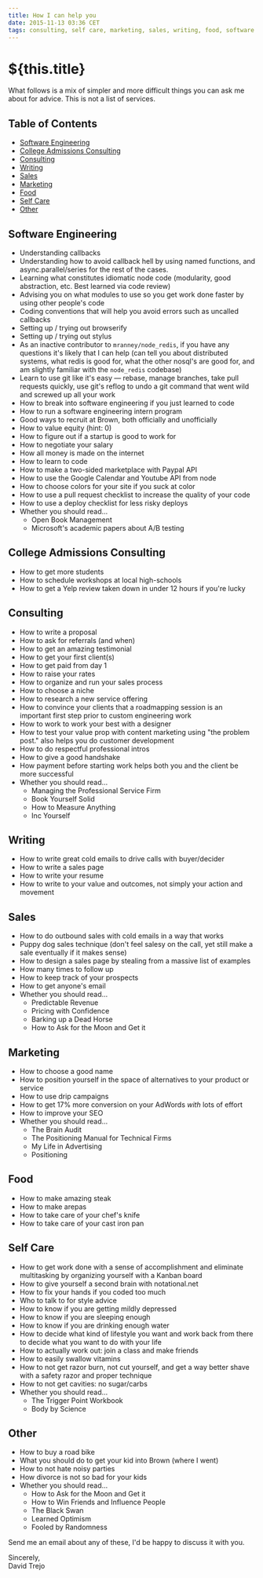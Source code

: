 ```yaml
---
title: How I can help you
date: 2015-11-13 03:36 CET
tags: consulting, self care, marketing, sales, writing, food, software engineering, archived
---
```

# ${this.title}

What follows is a mix of simpler and more difficult things you can ask me about for advice. This is not a list of services.

<!-- more -->

## Table of Contents
- [Software Engineering](#software-engineering)
- [College Admissions Consulting](#college-admissions-consulting)
- [Consulting](#consulting)
- [Writing](#writing)
- [Sales](#sales)
- [Marketing](#marketing)
- [Food](#food)
- [Self Care](#self-care)
- [Other](#other)

## Software Engineering
- Understanding callbacks
- Understanding how to avoid callback hell by using named functions, and async.parallel/series for the rest of the cases.
- Learning what constitutes idiomatic node code (modularity, good abstraction, etc. Best learned via code review)
- Advising you on what modules to use so you get work done faster by using other people's code
- Coding conventions that will help you avoid errors such as uncalled callbacks
- Setting up / trying out browserify
- Setting up / trying out stylus
- As an inactive contributor to `mranney/node_redis`, if you have any questions it's likely that I can help (can tell you about distributed systems, what redis is good for, what the other nosql's are good for, and am slightly familiar with the `node_redis` codebase)
- Learn to use git like it's easy — rebase, manage branches, take pull requests quickly, use git's reflog to undo a git command that went wild and screwed up all your work
- How to break into software engineering if you just learned to code
- How to run a software engineering intern program
- Good ways to recruit at Brown, both officially and unofficially
- How to value equity (hint: 0)
- How to figure out if a startup is good to work for
- How to negotiate your salary
- How all money is made on the internet
- How to learn to code
- How to make a two-sided marketplace with Paypal API
- How to use the Google Calendar and Youtube API from node
- How to choose colors for your site if you suck at color
- How to use a pull request checklist to increase the quality of your code
- How to use a deploy checklist for less risky deploys
- Whether you should read...
    - Open Book Management
    - Microsoft's academic papers about A/B testing

## College Admissions Consulting
- How to get more students
- How to schedule workshops at local high-schools
- How to get a Yelp review taken down in under 12 hours if you're lucky

## Consulting
- How to write a proposal
- How to ask for referrals (and when)
- How to get an amazing testimonial
- How to get your first client(s)
- How to get paid from day 1
- How to raise your rates
- How to organize and run your sales process
- How to choose a niche
- How to research a new service offering
- How to convince your clients that a roadmapping session is an important first step prior to custom engineering work
- How to work to work your best with a designer
- How to test your value prop with content marketing using "the problem post." also helps you do customer development
- How to do respectful professional intros
- How to give a good handshake
- How payment before starting work helps both you and the client be more successful
- Whether you should read...
    - Managing the Professional Service Firm
    - Book Yourself Solid
    - How to Measure Anything
    - Inc Yourself

## Writing
- How to write great cold emails to drive calls with buyer/decider
- How to write a sales page
- How to write your resume
- How to write to your value and outcomes, not simply your action and movement

## Sales
- How to do outbound sales with cold emails in a way that works
- Puppy dog sales technique (don't feel salesy on the call, yet still make a sale eventually if it makes sense)
- How to design a sales page by stealing from a massive list of examples
- How many times to follow up
- How to keep track of your prospects
- How to get anyone's email
- Whether you should read...
    - Predictable Revenue
    - Pricing with Confidence
    - Barking up a Dead Horse
    - How to Ask for the Moon and Get it

## Marketing
- How to choose a good name
- How to position yourself in the space of alternatives to your product or service
- How to use drip campaigns
- How to get 17% more conversion on your AdWords *with* lots of effort
- How to improve your SEO
- Whether you should read...
    - The Brain Audit
    - The Positioning Manual for Technical Firms
    - My Life in Advertising
    - Positioning

## Food
- How to make amazing steak
- How to make arepas
- How to take care of your chef's knife
- How to take care of your cast iron pan

## Self Care
- How to get work done with a sense of accomplishment and eliminate multitasking by organizing yourself with a Kanban board
- How to give yourself a second brain with notational.net
- How to fix your hands if you coded too much
- Who to talk to for style advice
- How to know if you are getting mildly depressed
- How to know if you are sleeping enough
- How to know if you are drinking enough water
- How to decide what kind of lifestyle you want and work back from there to decide what you want to do with your life
- How to actually work out: join a class and make friends
- How to easily swallow vitamins
- How to not get razor burn, not cut yourself, and get a way better shave with a safety razor and proper technique
- How to not get cavities: no sugar/carbs
- Whether you should read...
    - The Trigger Point Workbook
    - Body by Science

## Other
- How to buy a road bike
- What you should do to get your kid into Brown (where I went)
- How to not hate noisy parties
- How divorce is not so bad for your kids
- Whether you should read...
    - How to Ask for the Moon and Get it
    - How to Win Friends and Influence People
    - The Black Swan
    - Learned Optimism
    - Fooled by Randomness

Send me an email about any of these, I'd be happy to discuss it with you.

Sincerely,<br>
David Trejo
